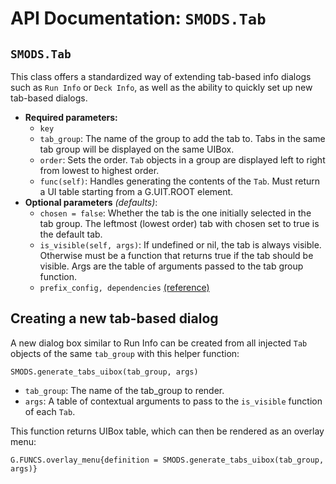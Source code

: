 # API Documentation: `SMODS.Tab`
## `SMODS.Tab`
This class offers a standardized way of extending tab-based info dialogs such as `Run Info` or `Deck Info`, as well as the ability to quickly set up new tab-based dialogs.
- **Required parameters:**
    - `key`
    - `tab_group`: The name of the group to add the tab to. Tabs in the same tab group will be displayed on the same UIBox.
    - `order`: Sets the order. `Tab` objects in a group are displayed left to right from lowest to highest order.
    - `func(self)`: Handles generating the contents of the `Tab`. Must return a UI table starting from a G.UIT.ROOT element.
- **Optional parameters** *(defaults)*:
    - `chosen = false`: Whether the tab is the one initially selected in the tab group. The leftmost (lowest order) tab with chosen set to true is the default tab.
    - `is_visible(self, args)`:  If undefined or nil, the tab is always visible. Otherwise must be a function that returns true if the tab should be visible. Args are the table of arguments passed to the tab group function.
    - `prefix_config, dependencies` [(reference)](https://github.com/Steamodded/smods/wiki/API-Documentation#common-parameters)

## Creating a new tab-based dialog

A new dialog box similar to Run Info can be created from all injected `Tab` objects of the same `tab_group` with this helper function:

`SMODS.generate_tabs_uibox(tab_group, args)`
- `tab_group`: The name of the tab_group to render.
- `args`: A table of contextual arguments to pass to the `is_visible` function of each `Tab`.

This function returns UIBox table, which can then be rendered as an overlay menu:

```
G.FUNCS.overlay_menu{definition = SMODS.generate_tabs_uibox(tab_group, args)}
```
